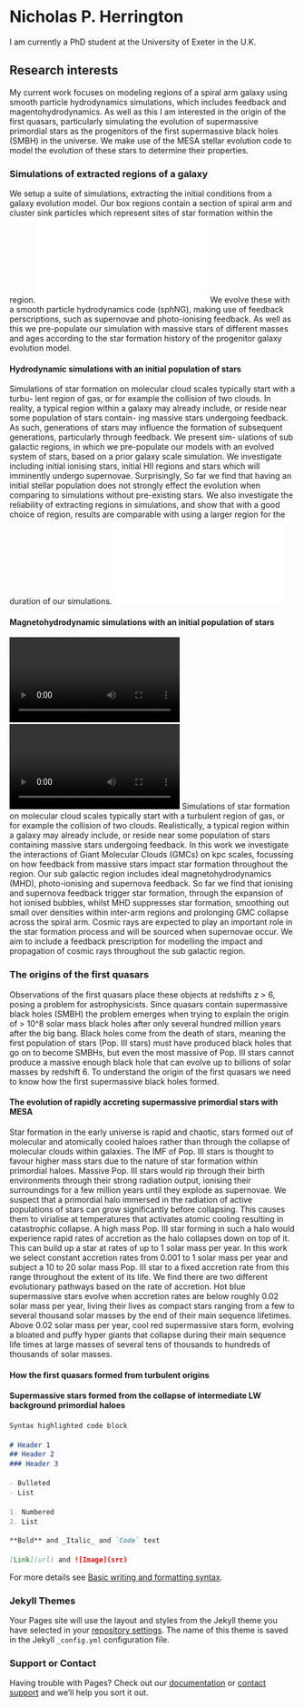 # Nicholas P. Herrington
I am currently a PhD student at the University of Exeter in the U.K.

## Research interests
My current work focuses on modeling regions of a spiral arm galaxy using smooth particle hydrodynamics simulations, which includes feedback and magentohydrodynamics. As well as this I am interested in the origin of the first quasars, particularly simulating the evolution of supermassive primordial stars as the progenitors of the first supermassive black holes (SMBH) in the universe. We make use of the MESA stellar evolution code to model the evolution of these stars to determine their properties.  
### Simulations of extracted regions of a galaxy
We setup a suite of simulations, extracting the initial conditions from a galaxy evolution model. Our box regions contain a section of spiral arm and cluster sink particles which represent sites of star formation within the region.
![Image](f1.pdf)
We evolve these with a smooth particle hydrodynamics code (sphNG), making use of feedback perscriptions, such as supernovae and photo-ionising feedback. As well as this we pre-populate our simulation with massive stars of different masses and ages according to the star formation history of the progenitor galaxy evolution model.
#### Hydrodynamic simulations with an initial population of stars 
Simulations of star formation on molecular cloud scales typically start with a turbu-
lent region of gas, or for example the collision of two clouds. In reality, a typical region
within a galaxy may already include, or reside near some population of stars contain-
ing massive stars undergoing feedback. As such, generations of stars may influence the
formation of subsequent generations, particularly through feedback. We present sim-
ulations of sub galactic regions, in which we pre-populate our models with an evolved
system of stars, based on a prior galaxy scale simulation. We investigate including initial
ionising stars, initial HII regions and stars which will imminently undergo supernovae.
Surprisingly, So far we find that having an initial stellar population does not strongly
effect the evolution when comparing to simulations without pre-existing stars. We also
investigate the reliability of extracting regions in simulations, and show that with a good
choice of region, results are comparable with using a larger region for the duration of
our simulations.
![Image](f4.pdf)
#### Magnetohydrodynamic simulations with an initial population of stars 
![Video](cd_all_models_nofb.mp4)
![Video](modB_all_models_nofb.mp4)
Simulations of star formation on molecular cloud scales typically start with a turbulent region of gas, or for example the collision of two clouds. Realistically, a typical region within a galaxy may already include, or reside near some population of stars containing massive stars undergoing feedback. In this work we investigate the interactions of Giant Molecular Clouds (GMCs) on kpc scales, focussing on how feedback from massive stars impact star formation throughout the region. Our sub galactic region includes ideal magnetohydrodynamics (MHD), photo-ionising and supernova feedback. So far we find that ionising and supernova feedback trigger star formation, through the expansion of hot ionised bubbles, whilst MHD suppresses star formation, smoothing out small over densities within inter-arm regions and prolonging GMC collapse across the spiral arm. Cosmic rays are expected to play an important role in the star formation process and will be sourced when supernovae occur. We aim to include a feedback prescription for modelling the impact and propagation of cosmic rays throughout the sub galactic region.
### The origins of the first quasars
Observations of the first quasars place these objects at redshifts z > 6, posing a problem for astrophysicists. Since quasars contain supermassive black holes (SMBH) the problem emerges when trying to explain the origin of > 10^8 solar mass black holes after only several hundred million years after the big bang. Black holes come from the death of stars, meaning the first population of stars (Pop. III stars) must have produced black holes that go on to become SMBHs, but even the most massive of Pop. III stars cannot produce a massive enough black hole that can evolve up to billions of solar masses by redshift 6.
To understand the origin of the first quasars we need to know how the first supermassive black holes formed.
#### The evolution of rapidly accreting supermassive primordial stars with MESA
Star formation in the early universe is rapid and chaotic, stars formed out of molecular and atomically cooled haloes rather than through the collapse of molecular clouds within galaxies. The IMF of Pop. III stars is thought to favour higher mass stars due to the nature of star formation within primordial haloes. Massive Pop. III stars would rip through their birth environments through their strong radiation output, ionising their surroundings for a few million years until they explode as supernovae. We suspect that a primordial halo immersed in the radiation of active populations of stars can grow significantly before collapsing. This causes them to virialise at temperatures that activates atomic cooling resulting in catastrophic collapse. A high mass Pop. III star forming in such a  halo would experience rapid rates of accretion as the halo collapses down on top of it. This can build up a star at rates of up to 1 solar mass per year. In this work we select constant accretion rates from 0.001 to 1 solar mass per year and subject a 10 to 20 solar mass Pop. III star to a fixed accretion rate from this range throughout the extent of its life. We find there are two different evolutionary pathways based on the rate of accretion. Hot blue supermassive stars evolve when accretion rates are below roughly 0.02 solar mass per year, living their lives as compact stars ranging from a few to several thousand solar masses by the end of their main sequence lifetimes. Above 0.02 solar mass per year, cool red supermassive stars form, evolving a bloated and puffy hyper giants that collapse during their main sequence life times at large masses of several tens of thousands to hundreds of thousands of solar masses.
#### How the first quasars formed from turbulent origins 

#### Supermassive stars formed from the collapse of intermediate LW background primordial haloes

```markdown
Syntax highlighted code block

# Header 1
## Header 2
### Header 3

- Bulleted
- List

1. Numbered
2. List

**Bold** and _Italic_ and `Code` text

[Link](url) and ![Image](src)
```

For more details see [Basic writing and formatting syntax](https://docs.github.com/en/github/writing-on-github/getting-started-with-writing-and-formatting-on-github/basic-writing-and-formatting-syntax).

### Jekyll Themes

Your Pages site will use the layout and styles from the Jekyll theme you have selected in your [repository settings](https://github.com/npherrington/npherrington.github.io/settings/pages). The name of this theme is saved in the Jekyll `_config.yml` configuration file.

### Support or Contact

Having trouble with Pages? Check out our [documentation](https://docs.github.com/categories/github-pages-basics/) or [contact support](https://support.github.com/contact) and we’ll help you sort it out.
